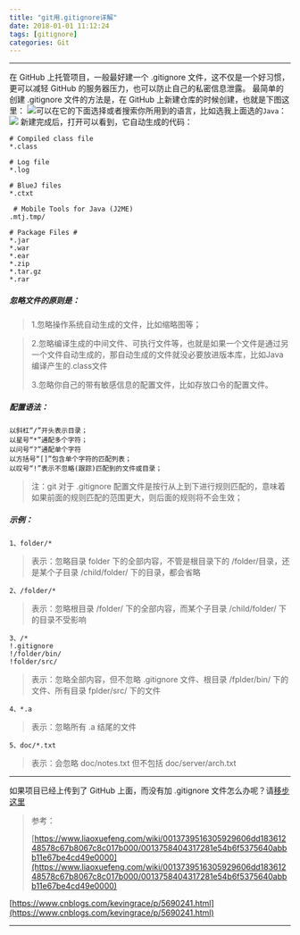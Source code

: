 ```yaml
---
title: "git用.gitignore详解"
date: 2018-01-01 11:12:24
tags: [gitignore]
categories: Git
---
```

----
在 GitHub 上托管项目，一般最好建一个 .gitignore 文件，这不仅是一个好习惯，更可以减轻 GitHub 的服务器压力，也可以防止自己的私密信息泄露。
最简单的创建 .gitignore 文件的方法是，在 GitHub 上新建仓库的时候创建，也就是下图这里：
![](http://wx4.sinaimg.cn/mw690/005KFv1Tgy1fn16jvvuk1j30o00gmwf9.jpg)可以在它的下面选择或者搜索你所用到的语言，比如选我上面选的`Java`：
![](http://wx3.sinaimg.cn/mw690/005KFv1Tgy1fn16jw9f7lj309u0fdweo.jpg)
新建完成后，打开可以看到，它自动生成的代码：

    # Compiled class file
    *.class

    # Log file
    *.log

    # BlueJ files
    *.ctxt
	
     # Mobile Tools for Java (J2ME)
    .mtj.tmp/
	
    # Package Files #
    *.jar
    *.war
    *.ear
    *.zip
    *.tar.gz
    *.rar
##### 忽略文件的原则是：
>  1.忽略操作系统自动生成的文件，比如缩略图等；

>  2.忽略编译生成的中间文件、可执行文件等，也就是如果一个文件是通过另一个文件自动生成的，那自动生成的文件就没必要放进版本库，比如Java编译产生的.class文件
>  
>  3.忽略你自己的带有敏感信息的配置文件，比如存放口令的配置文件。
##### 配置语法：
	以斜杠“/”开头表示目录；
	以星号“*”通配多个字符；
	以问号“?”通配单个字符
	以方括号“[]”包含单个字符的匹配列表；
	以叹号“!”表示不忽略(跟踪)匹配到的文件或目录；

> 注：git 对于 .gitignore 配置文件是按行从上到下进行规则匹配的，意味着如果前面的规则匹配的范围更大，则后面的规则将不会生效；
##### 示例：
>
	1、folder/*
> 表示：忽略目录 folder 下的全部内容，不管是根目录下的 /folder/目录，还是某个子目录 /child/folder/ 下的目录，都会省略
>
 	2、/folder/*
> 表示：忽略根目录 /folder/ 下的全部内容，而某个子目录 /child/folder/ 下的目录不受影响
>
	3、/*
	!.gitignore
	!/folder/bin/
	!folder/src/
> 表示：忽略全部内容，但不忽略 .gitignore 文件、根目录 /fplder/bin/ 下的文件、所有目录 fplder/src/ 下的文件
>
	4、*.a
> 表示：忽略所有 .a 结尾的文件
> 	
	5、doc/*.txt
> 表示：会忽略 doc/notes.txt 但不包括 doc/server/arch.txt

----
如果项目已经上传到了 GitHub 上面，而没有加 .gitignore 文件怎么办呢？请[移步这里](/git添加-gitignore文件后不起作用)

> 参考：
>
> [https://www.liaoxuefeng.com/wiki/0013739516305929606dd18361248578c67b8067c8c017b000/0013758404317281e54b6f5375640abbb11e67be4cd49e0000](https://www.liaoxuefeng.com/wiki/0013739516305929606dd18361248578c67b8067c8c017b000/0013758404317281e54b6f5375640abbb11e67be4cd49e0000)
> 
[https://www.cnblogs.com/kevingrace/p/5690241.html](https://www.cnblogs.com/kevingrace/p/5690241.html)

----